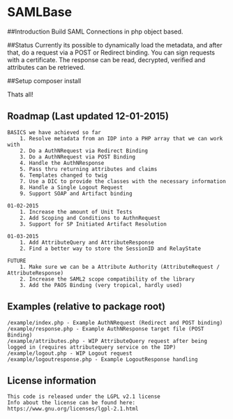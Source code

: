 SAMLBase
=======

##Introduction
Build SAML Connections in php object based.

##Status
Currently its possible to dynamically load the metadata, and after that, do a request via a POST or Redirect binding.
You can sign requests with a certificate. The response can be read, decrypted, verified and attributes can be retrieved.

##Setup
    composer install

Thats all!

## Roadmap (Last updated 12-01-2015)

    BASICS we have achieved so far
        1. Resolve metadata from an IDP into a PHP array that we can work with
        2. Do a AuthNRequest via Redirect Binding
        3. Do a AuthNRequest via POST Binding
        4. Handle the AuthNResponse
        5. Pass thru returning attributes and claims
        6. Templates changed to twig
        7. Use a DIC to provide the classes with the necessary information
        8. Handle a Single Logout Request
        9. Support SOAP and Artifact binding

    01-02-2015
        1. Increase the amount of Unit Tests
        2. Add Scoping and Conditions to AuthnRequest
        3. Support for SP Initiated Artifact Resolution
    
    01-03-2015
        1. Add AttributeQuery and AttributeResponse
        2. Find a better way to store the SessionID and RelayState
        
    FUTURE
        1. Make sure we can be a Attribute Authority (AttributeRequest / AttributeResponse)
        2. Increase the SAML2 scope compatibility of the library
        3. Add the PAOS Binding (very tropical, hardly used)

## Examples (relative to package root)

    /example/index.php - Example AuthNRequest (Redirect and POST binding)
    /example/response.php - Example AuthNResponse target file (POST Binding)
    /example/attributes.php - WIP AttributeQuery request after being logged in (requires attributequery service on the IDP)
    /example/logout.php - WIP Logout request
    /example/logoutresponse.php - Example LogoutResponse handling
    
## License information
    This code is released under the LGPL v2.1 license
    Info about the license can be found here:  https://www.gnu.org/licenses/lgpl-2.1.html
